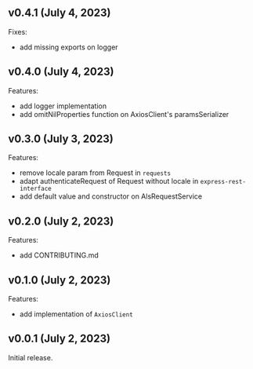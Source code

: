 ## v0.4.1 (July 4, 2023)

Fixes:

- add missing exports on logger

## v0.4.0 (July 4, 2023)

Features:

- add logger implementation
- add omitNilProperties function on AxiosClient's paramsSerializer

## v0.3.0 (July 3, 2023)

Features:

- remove locale param from Request in `requests`
- adapt authenticateRequest of Request without locale in
  `express-rest-interface`
- add default value and constructor on AlsRequestService

## v0.2.0 (July 2, 2023)

Features:

- add CONTRIBUTING.md

## v0.1.0 (July 2, 2023)

Features:

- add implementation of `AxiosClient`

## v0.0.1 (July 2, 2023)

Initial release.
